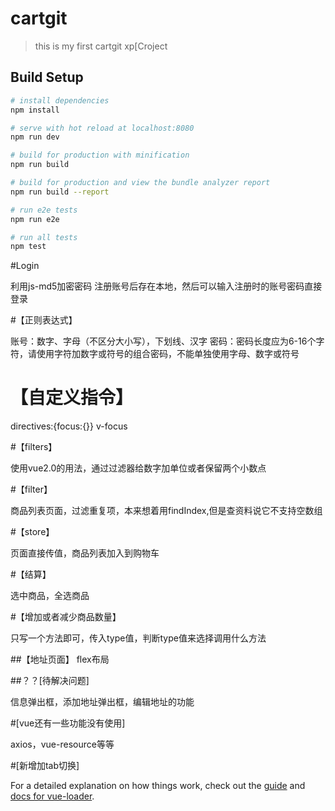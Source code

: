 # cartgit

> this is my first cartgit xp[Croject

## Build Setup

``` bash
# install dependencies
npm install

# serve with hot reload at localhost:8080
npm run dev

# build for production with minification
npm run build

# build for production and view the bundle analyzer report
npm run build --report

# run e2e tests
npm run e2e

# run all tests
npm test
```
#Login

利用js-md5加密密码
注册账号后存在本地，然后可以输入注册时的账号密码直接登录

#【正则表达式】

账号：数字、字母（不区分大小写），下划线、汉字
密码：密码长度应为6-16个字符，请使用字符加数字或符号的组合密码，不能单独使用字母、数字或符号

# 【自定义指令】
directives:{focus:{}}   v-focus

#【filters】

使用vue2.0的用法，通过过滤器给数字加单位或者保留两个小数点

#【filter】

商品列表页面，过滤重复项，本来想着用findIndex,但是查资料说它不支持空数组

#【store】

页面直接传值，商品列表加入到购物车

#【结算】

选中商品，全选商品

#【增加或者减少商品数量】

只写一个方法即可，传入type值，判断type值来选择调用什么方法

##【地址页面】
flex布局

##？？[待解决问题]

信息弹出框，添加地址弹出框，编辑地址的功能

#[vue还有一些功能没有使用]

axios，vue-resource等等

#[新增加tab切换]

For a detailed explanation on how things work, check out the [guide](http://vuejs-templates.github.io/webpack/) and [docs for vue-loader](http://vuejs.github.io/vue-loader).
